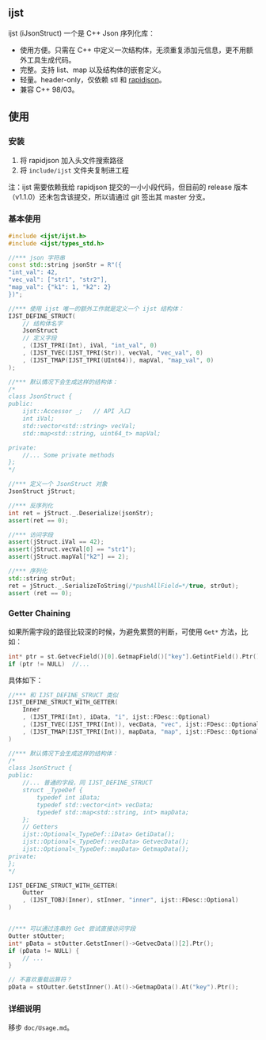 ## ijst

ijst (iJsonStruct) 一个是 C++ Json 序列化库：

- 使用方便。只需在 C++ 中定义一次结构体，无须重复添加元信息，更不用额外工具生成代码。
- 完整。支持 list、map 以及结构体的嵌套定义。
- 轻量。header-only，仅依赖 stl 和 [rapidjson](https://github.com/Tencent/rapidjson)。
- 兼容 C++ 98/03。

## 使用
### 安装
1. 将 rapidjson 加入头文件搜索路径
2. 将 `include/ijst` 文件夹复制进工程

注：ijst 需要依赖我给 rapidjson 提交的一小小段代码，但目前的 release 版本（v1.1.0）还未包含该提交，所以请通过 git 签出其 master 分支。

### 基本使用
```cpp
#include <ijst/ijst.h>
#include <ijst/types_std.h>

//*** json 字符串
const std::string jsonStr = R"({
"int_val": 42, 
"vec_val": ["str1", "str2"], 
"map_val": {"k1": 1, "k2": 2}
})";

//*** 使用 ijst 唯一的额外工作就是定义一个 ijst 结构体：
IJST_DEFINE_STRUCT(
    // 结构体名字
    JsonStruct
    // 定义字段
    , (IJST_TPRI(Int), iVal, "int_val", 0)  
    , (IJST_TVEC(IJST_TPRI(Str)), vecVal, "vec_val", 0)
    , (IJST_TMAP(IJST_TPRI(UInt64)), mapVal, "map_val", 0)
);

//*** 默认情况下会生成这样的结构体：
/*
class JsonStruct {
public:
    ijst::Accessor _;   // API 入口
    int iVal; 
    std::vector<std::string> vecVal; 
    std::map<std::string, uint64_t> mapVal; 

private:
    //... Some private methods
};
*/

//*** 定义一个 JsonStruct 对象
JsonStruct jStruct;

//*** 反序列化
int ret = jStruct._.Deserialize(jsonStr);
assert(ret == 0);

//*** 访问字段
assert(jStruct.iVal == 42);
assert(jStruct.vecVal[0] == "str1");
assert(jStruct.mapVal["k2"] == 2);

//*** 序列化
std::string strOut;
ret = jStruct._.SerializeToString(/*pushAllField=*/true, strOut);
assert (ret == 0);
```

### Getter Chaining
如果所需字段的路径比较深的时候，为避免累赘的判断，可使用 `Get*` 方法，比如：

```cpp
int* ptr = st.GetvecField()[0].GetmapField()["key"].GetintField().Ptr();
if (ptr != NULL)  //...
```

具体如下：

```cpp
//*** 和 IJST_DEFINE_STRUCT 类似
IJST_DEFINE_STRUCT_WITH_GETTER(
    Inner
    , (IJST_TPRI(Int), iData, "i", ijst::FDesc::Optional)
    , (IJST_TVEC(IJST_TPRI(Int)), vecData, "vec", ijst::FDesc::Optional)
    , (IJST_TMAP(IJST_TPRI(Int)), mapData, "map", ijst::FDesc::Optional)
)

//*** 默认情况下会生成这样的结构体：
/*
class JsonStruct {
public:
    //... 普通的字段，同 IJST_DEFINE_STRUCT
    struct _TypeDef {
        typedef int iData;
        typedef std::vector<int> vecData;
        typedef std::map<std::string, int> mapData;
    };
    // Getters
    ijst::Optional<_TypeDef::iData> GetiData();
    ijst::Optional<_TypeDef::vecData> GetvecData();
    ijst::Optional<_TypeDef::mapData> GetmapData();
private:
};
*/

IJST_DEFINE_STRUCT_WITH_GETTER(
    Outter
    , (IJST_TOBJ(Inner), stInner, "inner", ijst::FDesc::Optional)
)


//*** 可以通过连串的 Get 尝试直接访问字段
Outter stOutter;
int* pData = stOutter.GetstInner()->GetvecData()[2].Ptr();
if (pData != NULL) {
    // ... 
}

// 不喜欢重载运算符？
pData = stOutter.GetstInner().At()->GetmapData().At("key").Ptr();
```

### 详细说明
移步 `doc/Usage.md`。